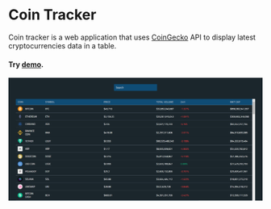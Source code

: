 # Coin Tracker

Coin tracker is a web application that uses [CoinGecko](https://www.coingecko.com/en) API to display latest cryptocurrencies data in a table.

#### Try [demo](https://coin-tracker-psi.vercel.app/).

![pic](readme/overview.png)